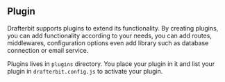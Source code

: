 ## Plugin

Drafterbit supports plugins to extend its functionality.
By creating plugins, you can add functionality
according to your needs, you can add routes,
middlewares, configuration options even add library
such as database connection or email service.

Plugins lives in `plugins` directory. You place
your plugin in it and list your plugin in
`drafterbit.config.js` to activate your plugin.
